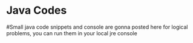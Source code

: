 <h1>Java Codes</h1>
#Small java code snippets and console are gonna posted here for logical problems, you can run them in your local jre console
